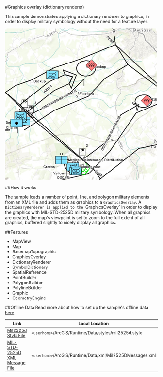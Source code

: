 #Graphics overlay (dictionary renderer)

This sample demonstrates applying a dictionary renderer to graphics, in order to display military symbology without the need for a feature layer.

![](screenshot.png)

##How it works

The sample loads a number of point, line, and polygon military elements from an XML file and adds them as graphics to a `GraphicsOverlay`. A `DictionaryRenderer is applied to the `GraphicsOverlay` in order to display the graphics with MIL-STD-2525D military symbology. When all graphics are created, the map's viewpoint is set to zoom to the full extent of all graphics, buffered slightly to nicely display all graphics.

##Features
- MapView
- Map
- BasemapTopographic
- GraphicsOverlay
- DictionaryRenderer
- SymbolDictionary
- SpatialReference
- PointBuilder
- PolygonBuilder
- PolylineBuilder
- Graphic
- GeometryEngine

##Offline Data
Read more about how to set up the sample's offline data [here](http://links.esri.com/ArcGISRuntimeQtSamples).

Link | Local Location
---------|-------|
|[Mil2525d Stylx File](https://www.arcgis.com/home/item.html?id=4581a9a92c214240a79e15482a2e8349)| `<userhome>`/ArcGIS/Runtime/Data/styles/mil2525d.stylx |
|[MIL-STD-2525D XML Message File](https://www.arcgis.com/home/item.html?id=88501aa9084548cb9f49ee0c13ff551c)| `<userhome>`/ArcGIS/Runtime/Data/xml/Mil2525DMessages.xml |
